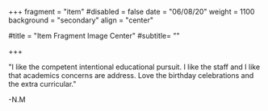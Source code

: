 +++
fragment = "item"
#disabled = false
date = "06/08/20"
weight = 1100
background = "secondary"
align = "center"

#title = "Item Fragment Image Center"
#subtitle= ""

+++

"I like the competent intentional educational pursuit. I like the staff and I like that academics concerns are address. Love the birthday celebrations and the extra curricular."

-N.M

